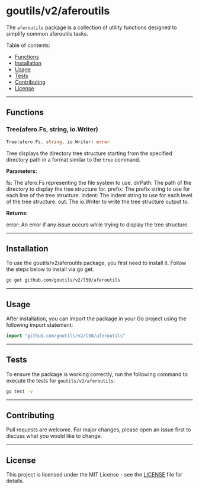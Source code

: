 # goutils/v2/aferoutils

The `aferoutils` package is a collection of utility functions
designed to simplify common aferoutils tasks.

Table of contents:

- [Functions](#functions)
- [Installation](#installation)
- [Usage](#usage)
- [Tests](#tests)
- [Contributing](#contributing)
- [License](#license)

---

## Functions

### Tree(afero.Fs, string, io.Writer)

```go
Tree(afero.Fs, string, io.Writer) error
```

Tree displays the directory tree structure starting from the
specified directory path in a format similar to the `tree` command.

**Parameters:**

fs: The afero.Fs representing the file system to use.
dirPath: The path of the directory to display the tree structure for.
prefix: The prefix string to use for each line of the tree structure.
indent: The indent string to use for each level of the tree structure.
out: The io.Writer to write the tree structure output to.

**Returns:**

error: An error if any issue occurs while trying to display the tree structure.

---

## Installation

To use the goutils/v2/aferoutils package, you first need to install it.
Follow the steps below to install via go get.

```bash
go get github.com/goutils/v2/l50/aferoutils
```

---

## Usage

After installation, you can import the package in your Go project
using the following import statement:

```go
import "github.com/goutils/v2/l50/aferoutils"
```

---

## Tests

To ensure the package is working correctly, run the following
command to execute the tests for `goutils/v2/aferoutils`:

```bash
go test -v
```

---

## Contributing

Pull requests are welcome. For major changes,
please open an issue first to discuss what
you would like to change.

---

## License

This project is licensed under the MIT
License - see the [LICENSE](../LICENSE)
file for details.
